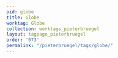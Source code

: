 ```yaml
---
pid: globe
title: Globe
worktag: Globe
collection: worktags_pieterbruegel
layout: tagpage_pieterbruegel
order: '073'
permalink: "/pieterbruegel/tags/globe/"
---
```

